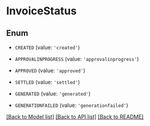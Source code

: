 # InvoiceStatus


## Enum

* `CREATED` (value: `'created'`)

* `APPROVALINPROGRESS` (value: `'approvalinprogress'`)

* `APPROVED` (value: `'approved'`)

* `SETTLED` (value: `'settled'`)

* `GENERATED` (value: `'generated'`)

* `GENERATIONFAILED` (value: `'generationfailed'`)

[[Back to Model list]](../README.md#documentation-for-models) [[Back to API list]](../README.md#documentation-for-api-endpoints) [[Back to README]](../README.md)


